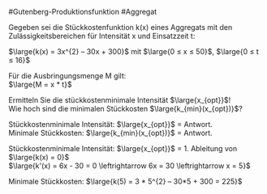 #Gutenberg-Produktionsfunktion #Aggregat 

Gegeben sei die Stückkostenfunktion k(x) eines Aggregats mit den Zulässigkeitsbereichen für Intensität x und Einsatzzeit t:

$\large{k(x) = 3x^{2} – 30x + 300}$ mit $\large{0 ≤ x ≤ 50}$, $\large{0 ≤ t ≤ 16}$

Für die Ausbringungsmenge M gilt:  
$\large{M = x * t}$

Ermitteln Sie die stückkostenminimale Intensität $\large{x_{opt}}$!   
Wie hoch sind die minimalen Stückkosten $\large{k_{min}(x_{opt})}$?

Stückkostenminimale Intensität: $\large{x_{opt}}$ = Antwort.  
Minimale Stückkosten:  $\large{k_{min}(x_{opt})}$ = Antwort.

Stückkostenminimale Intensität: $\large{x_{opt}}$ = 1. Ableitung von $\large{k(x) = 0}$  
$\large{k'(x) = 6x - 30 = 0 \leftrightarrow 6x = 30 \leftrightarrow x = 5}$

Minimale Stückkosten:
$\large{k(5) = 3 * 5^{2} – 30*5 + 300 = 225}$
